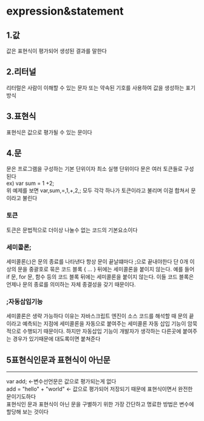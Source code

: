 # expression&statement

## 1.값
값은 표현식이 평가되어 생성된 결과를 말한다 

## 2.리터널
리터럴은 사람이 이해할 수 있는 문자 또는 약속된 기호를 사용하여 값을 생성하는 표기 방식  

## 3.표현식
표현식은 값으로 평가될 수 있는 문이다  

## 4.문
문은 프로그램을 구성하는 기본 단위이자 최소 실행 단위이다 문은 여러 토큰들로 구성된다  
ex) var sum = 1 +2;  
위 예제를 보면 var,sum,=,1,+,2,; 모두 각각 하나가 토큰이라고 불리며 이걸 합쳐서 문이라고 불린다 

### 토큰
토큰은 문법적으로 더이상 나눌수 없는 코드의 기본요소이다

### 세미콜론;
세미콜론(;)은 문의 종료를 나타낸다 항상 문이 끝날떄마다 ;으로 끝내야한다 단 0개 이상의 문을 중괄호로 묶은 코드 블록 { … } 뒤에는 세미콜론을 붙이지 않는다. 예를 들어  if 문, for 문, 함수 등의 코드 블록 뒤에는 세미콜론을 붙이지 않는다. 이들 코드 블록은 언제나 문의 종료를 의미하는 자체 종결성을 갖기 때문이다.

### ;자동삽입기능
세미콜론은 생략 가능하다 이유는 자바스크립트 엔진이 소스 코드를 해석할 때 문의 끝이라고 예측되는 지점에 세미콜론을 자동으로 붙여주는 세미콜론 자동 삽입 기능이 암묵적으로 수행되기 때문이다. 하지만 자동삽입 기능이 개발자가 생각하는 다른곳에 붙여주는 경우가 있기때문에 대도록이면 붙쳐준다 

## 5표현식인문과 표현식이 아닌문
-------------------------------
var add; <-변수선언문은 값으로 평가되는게 없다  
add = "hello" + "world" <- 값으로 평가되어 저장되기 때문에 표현식이면서 완전한 문이기도하다  
표현식인 문과 표현식이 아닌 문을 구별하기 위한 가장 간단하고 명료한 방법은 변수에 할당해 보는 것이다
